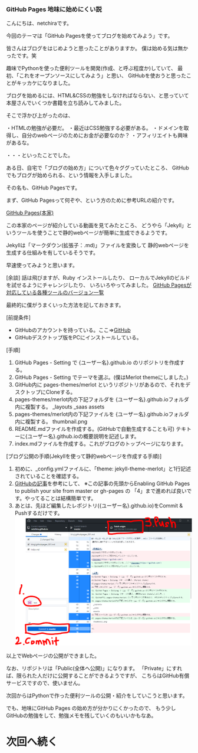 ### GitHub Pages 地味に始めにくい説

こんにちは、netchiraです。

今回のテーマは「GitHub Pagesを使ってブログを始めてみよう」です。

皆さんはブログをはじめようと思ったことがありますか。
僕は始める気は無かったです。笑

趣味でPythonを使った便利ツールを開発(作成、と呼ぶ程度か)していて、
最初、「これをオープンソースにしてみよう」と思い、
GitHubを使おうと思ったことがキッカケになりました。

ブログを始めるには、HTML&CSSの勉強をしなければならない、と思っていて
本屋さんでいくつか書籍を立ち読みしてみました。

そこで浮かび上がったのは、

・HTMLの勉強が必要だ。
・最近はCSS勉強する必要がある。
・ドメインを取得し、自分のwebページのためにお金が必要なのか？
・アフィリエイトも興味があるな。

・・・といったことでした。

ある日、自宅で「ブログの始め方」について色々ググっていたところ、
GitHubでもブログが始められる、という情報を入手しました。

その名も、GitHub Pagesです。

まず、GitHub Pagesって何ぞや、という方のために参考URLの紹介です。

[GitHub Pages(本家)](https://pages.github.com/)

この本家のページが紹介している動画を見てみたところ、
どうやら「Jekyll」というツールを使うことで静的webページが簡単に生成できるようです。

Jekyllは「マークダウン(拡張子：.md)」ファイルを変換して
静的webページを生成する仕組みを有しているそうです。

早速使ってみようと思います。

[余談]
話は飛びますが、Ruby インストールしたり、
ローカルでJekyllのビルドを試せるようにチャレンジしたり、
いろいろやってみました。
[GitHub Pagesが対応している各種ツールのバージョン一覧](https://pages.github.com/versions/)



最終的に僕がうまくいった方法を記しておきます。

[前提条件]
- GitHubのアカウントを持っている。ここ⇒[GitHub](https://github.com/)
- GitHubデスクトップ版をPCにインストールしている。

[手順]
1. GitHub Pages - Setting で {ユーザー名}.github.io のリポジトリを作成する。
2. GitHub Pages - Setting でテーマを選ぶ。(僕はMerlot themeにしました。)
3. GitHub内に pages-themes/merlot というリポジトリがあるので、それをデスクトップにCloneする。
4. pages-themes/merlot内の下記フォルダを {ユーザー名}.github.ioフォルダ内に複製する。
 _layouts
 _saas
 assets
5. pages-themes/merlot内の下記ファイルを {ユーザー名}.github.ioフォルダ内に複製する。
 thumbnail.png
6. README.mdファイルを作成する。(GitHubで自動生成することも可)
テキトーに{ユーザー名}.github.ioの概要説明を記述します。
7. index.mdファイルを作成する。これがブログのトップページになります。

[ブログ公開の手順(Jekyllを使って静的webページを作成する手順)]
1. 初めに、_config.ymlファイルに、「theme: jekyll-theme-merlot」と1行記述されていることを確認する。
2. [GitHubの記事](https://help.github.com/articles/configuring-a-publishing-source-for-github-pages/)を参考にして、
※この記事の先頭からEnabling GitHub Pages to publish your site from master or gh-pages の 「4」まで進めれば良いです。やってることは結構簡単です。
3. あとは、先ほど編集したレポジトリ({ユーザー名}.github.io)をCommit & Pushするだけです。
![参考用の画像](picture/GitHub-picture-001.PNG)

以上でWebページの公開ができました。

なお、リポジトリは「Public(全体へ公開)」になります。
「Private」にすれば、限られた人だけに公開することができるようですが、
こちらはGitHub有償サービスですので、使いません。


次回からはPythonで作った便利ツールの公開・紹介をしていこうと思います。

でも、地味にGitHub Pages の始め方が分かりにくかったので、
もう少しGitHubの勉強をして、勉強メモを残していくのもいいかもなあ。



# 次回へ続く
